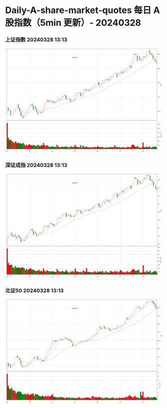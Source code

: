 
# Daily-A-share-market-quotes 每日 A 股指数（5min 更新）- 20240328

### 上证指数 20240328 13:13
![](./fig/2024/3/20240328-sh000001.png)

### 深证成指 20240328 13:13
![](./fig/2024/3/20240328-sz399001.png)

### 北证50 20240328 13:13
![](./fig/2024/3/20240328-bj899050.png)
